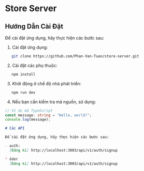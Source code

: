 # **Store Server**

## Hướng Dẫn Cài Đặt

Để cài đặt ứng dụng, hãy thực hiện các bước sau:

1. Cài đặt ứng dụng:

```bash
   git clone https://github.com/Phan-Van-Tuan/store-server.git
```

2. Cài đặt các phụ thuộc:

```bash
   npm install
```

3. Khởi động ở chế độ nhà phát triển:

```bash
   npm run dev
```

4. Nếu bạn cần kiểm tra mã nguồn, sử dụng:

```typescript
// Ví dụ mã TypeScript
const message: string = "Hello, world!";
console.log(message);
```

```markdown
# Các API

Để cài đặt ứng dụng, hãy thực hiện các bước sau:

- auth:
  [Đăng kí] http://localhost:3003/api/v1/auth/signup

* ỏder
  [Đăng kí] http://localhost:3003/api/v1/auth/signup
```
